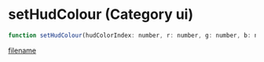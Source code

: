 # setHudColour (Category ui)

```js
function setHudColour(hudColorIndex: number, r: number, g: number, b: number, a: number): void
```

[filename](setHudColour_m.md ':include')